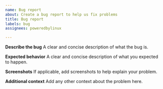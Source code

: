 ```yaml
---
name: Bug report
about: Create a bug report to help us fix problems
title: Bug report
labels: bug
assignees: poweredbylinux

---
```


**Describe the bug**
A clear and concise description of what the bug is.

**Expected behavior**
A clear and concise description of what you expected to happen.

**Screenshots**
If applicable, add screenshots to help explain your problem.

**Additional context**
Add any other context about the problem here.
